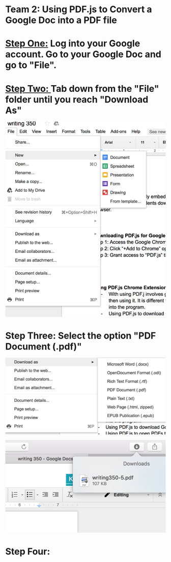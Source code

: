 <b>
<h1>
Team 2: Using PDF.js to Convert a Google Doc into a PDF file
</h1>

<h1>
<span style="text-decoration: underline;">
Step One:</span>  Log into your Google account. Go to your Google Doc and go to "File". 

</h1>



<h1>
<u>
Step Two: </u> Tab down from the "File" folder until you reach "Download As"
</h1> 

</b>

![picture](assets/picture5.png)

<h1>
Step Three: Select the option "PDF Document (.pdf)"
</h1>

![picture](assets/picture11.png)





![picture](assets/picture3.png)

<h1>
Step Four: 
</h1>



